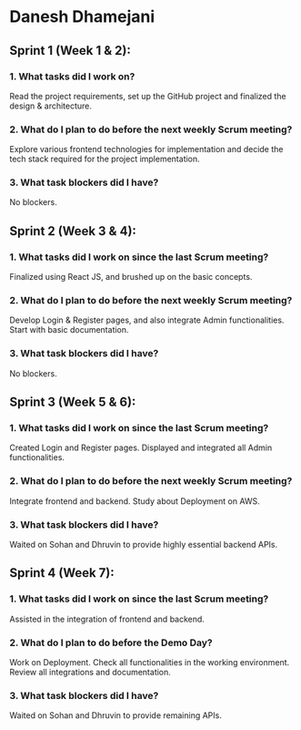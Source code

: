 # Danesh Dhamejani


## Sprint 1 (Week 1 & 2):
### 1. What tasks did I work on?
Read the project requirements, set up the GitHub project and finalized the design & architecture.
### 2. What do I plan to do before the next weekly Scrum meeting?
Explore various frontend technologies for implementation and decide the tech stack required for the project implementation.
### 3. What task blockers did I have?
No blockers.

## Sprint 2 (Week 3 & 4):
### 1. What tasks did I work on since the last Scrum meeting?
Finalized using React JS, and brushed up on the basic concepts.
### 2. What do I plan to do before the next weekly Scrum meeting?
Develop Login & Register pages, and also integrate Admin functionalities. Start with basic documentation.
### 3. What task blockers did I have?
No blockers.

## Sprint 3 (Week 5 & 6):
### 1. What tasks did I work on since the last Scrum meeting?
Created Login and Register pages. Displayed and integrated all Admin functionalities.
### 2. What do I plan to do before the next weekly Scrum meeting?
Integrate frontend and backend. Study about Deployment on AWS.
### 3. What task blockers did I have?
Waited on Sohan and Dhruvin to provide highly essential backend APIs.

## Sprint 4 (Week 7):
### 1. What tasks did I work on since the last Scrum meeting?
Assisted in the integration of frontend and backend.
### 2. What do I plan to do before the Demo Day?
Work on Deployment. Check all functionalities in the working environment. Review all integrations and documentation.
### 3. What task blockers did I have?
Waited on Sohan and Dhruvin to provide remaining APIs.
